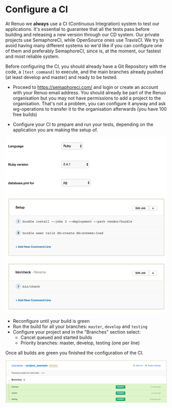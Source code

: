 # Configure a CI

At Renuo we **always** use a CI (Continuous Integration) system to test our applications. It's essential to guarantee
that all the tests pass before building and releasing a new version through our CD system. Our private projects use
SemaphoreCI, while OpenSource ones use TravisCI. We try to avoid having many different systems so we'd like if you can
configure one of them and preferably SemaphoreCI, since is, at the moment, our fastest and most reliable system.

Before configuring the CI, you should already have a Git Repository with the code, a `[test command]` to execute, and the main branches already pushed (at least develop and master) and ready to be tested.

* Proceed to <https://semaphoreci.com/> and login or create an account with your Renuo email address.
You should already be part of the Renuo organisation but you may not have permissions to add a project to the organisation.
That's not a problem, you can configure it anyway and ask wg-operations to transfer it to the organisation afterwards (you have 100 free builds)

* Configure your CI to prepare and run your tests, depending on the application you are making the setup of.

![semaphoreci_1](images/semaphoreci_1.png)

* Reconfigure until your build is green
* Run the build for all your branches: `master`, `develop` and `testing`
* Configure your project and in the "Branches" section select:
  * Cancel queued and started builds
  * Priority branches: master, develop, testing (one per line)

Once all builds are green you finished the configuration of the CI.

![semaphoreci_2](images/semaphoreci_2.png)